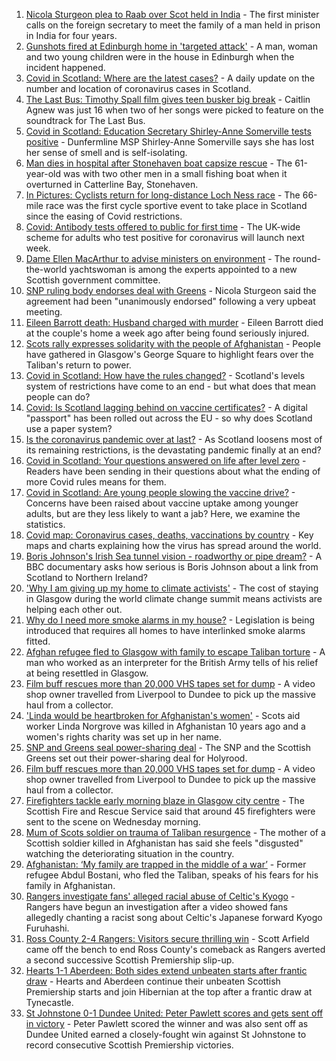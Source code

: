 1. [Nicola Sturgeon plea to Raab over Scot held in India](https://www.bbc.co.uk/news/uk-scotland-58272701) - The first minister calls on the foreign secretary to meet the family of a man held in prison in India for four years.
2. [Gunshots fired at Edinburgh home in 'targeted attack'](https://www.bbc.co.uk/news/uk-scotland-edinburgh-east-fife-58297984) - A man, woman and two young children were in the house in Edinburgh when the incident happened.
3. [Covid in Scotland: Where are the latest cases?](https://www.bbc.co.uk/news/uk-scotland-53511877) - A daily update on the number and location of coronavirus cases in Scotland.
4. [The Last Bus: Timothy Spall film gives teen busker big break](https://www.bbc.co.uk/news/uk-scotland-58297986) - Caitlin Agnew was just 16 when two of her songs were picked to feature on the soundtrack for The Last Bus.
5. [Covid in Scotland: Education Secretary Shirley-Anne Somerville tests positive](https://www.bbc.co.uk/news/uk-scotland-scotland-politics-58299376) - Dunfermline MSP Shirley-Anne Somerville says she has lost her sense of smell and is self-isolating.
6. [Man dies in hospital after Stonehaven boat capsize rescue](https://www.bbc.co.uk/news/uk-scotland-north-east-orkney-shetland-58299011) - The 61-year-old was with two other men in a small fishing boat when it overturned in Catterline Bay, Stonehaven.
7. [In Pictures: Cyclists return for long-distance Loch Ness race](https://www.bbc.co.uk/news/uk-scotland-highlands-islands-58299528) - The 66-mile race was the first cycle sportive event to take place in Scotland since the easing of Covid restrictions.
8. [Covid: Antibody tests offered to public for first time](https://www.bbc.co.uk/news/uk-58293249) - The UK-wide scheme for adults who test positive for coronavirus will launch next week.
9. [Dame Ellen MacArthur to advise ministers on environment](https://www.bbc.co.uk/news/uk-scotland-scotland-politics-58293053) - The round-the-world yachtswoman is among the experts appointed to a new Scottish government committee.
10. [SNP ruling body endorses deal with Greens](https://www.bbc.co.uk/news/uk-scotland-58293047) - Nicola Sturgeon said the agreement had been "unanimously endorsed" following a very upbeat meeting.
11. [Eileen Barrott death: Husband charged with murder](https://www.bbc.co.uk/news/uk-england-leeds-58291273) - Eileen Barrott died at the couple's home a week ago after being found seriously injured.
12. [Scots rally expresses solidarity with the people of Afghanistan](https://www.bbc.co.uk/news/uk-scotland-glasgow-west-58291723) - People have gathered in Glasgow's George Square to highlight fears over the Taliban's return to power.
13. [Covid in Scotland: How have the rules changed?](https://www.bbc.co.uk/news/uk-scotland-53166816) - Scotland's levels system of restrictions have come to an end - but what does that mean people can do?
14. [Covid: Is Scotland lagging behind on vaccine certificates?](https://www.bbc.co.uk/news/uk-scotland-57519070) - A digital "passport" has been rolled out across the EU - so why does Scotland use a paper system?
15. [Is the coronavirus pandemic over at last?](https://www.bbc.co.uk/news/uk-scotland-58112939) - As Scotland loosens most of its remaining restrictions, is the devastating pandemic finally at an end?
16. [Covid in Scotland: Your questions answered on life after level zero](https://www.bbc.co.uk/news/uk-scotland-58071989) - Readers have been sending in their questions about what the ending of more Covid rules means for them.
17. [Covid in Scotland: Are young people slowing the vaccine drive?](https://www.bbc.co.uk/news/uk-scotland-57915106) - Concerns have been raised about vaccine uptake among younger adults, but are they less likely to want a jab? Here, we examine the statistics.
18. [Covid map: Coronavirus cases, deaths, vaccinations by country](https://www.bbc.co.uk/news/world-51235105) - Key maps and charts explaining how the virus has spread around the world.
19. [Boris Johnson's Irish Sea tunnel vision - roadworthy or pipe dream?](https://www.bbc.co.uk/news/uk-northern-ireland-58269437) - A BBC documentary asks how serious is Boris Johnson about a link from Scotland to Northern Ireland?
20. ['Why I am giving up my home to climate activists'](https://www.bbc.co.uk/news/uk-scotland-58279470) - The cost of staying in Glasgow during the world climate change summit means activists are helping each other out.
21. [Why do I need more smoke alarms in my house?](https://www.bbc.co.uk/news/uk-scotland-58268855) - Legislation is being introduced that requires all homes to have interlinked smoke alarms fitted.
22. [Afghan refugee fled to Glasgow with family to escape Taliban torture](https://www.bbc.co.uk/news/uk-scotland-58256884) - A man who worked as an interpreter for the British Army tells of his relief at being resettled in Glasgow.
23. [Film buff rescues more than 20,000 VHS tapes set for dump](https://www.bbc.co.uk/news/uk-scotland-tayside-central-58261702) - A video shop owner travelled from Liverpool to Dundee to pick up the massive haul from a collector.
24. ['Linda would be heartbroken for Afghanistan's women'](https://www.bbc.co.uk/news/uk-scotland-highlands-islands-58256706) - Scots aid worker Linda Norgrove was killed in Afghanistan 10 years ago and a women's rights charity was set up in her name.
25. [SNP and Greens seal power-sharing deal](https://www.bbc.co.uk/news/uk-scotland-58281867) - The SNP and the Scottish Greens set out their power-sharing deal for Holyrood.
26. [Film buff rescues more than 20,000 VHS tapes set for dump](https://www.bbc.co.uk/news/uk-scotland-tayside-central-58273051) - A video shop owner travelled from Liverpool to Dundee to pick up the massive haul from a collector.
27. [Firefighters tackle early morning blaze in Glasgow city centre](https://www.bbc.co.uk/news/uk-scotland-58255126) - The Scottish Fire and Rescue Service said that around 45 firefighters were sent to the scene on Wednesday morning.
28. [Mum of Scots soldier on trauma of Taliban resurgence](https://www.bbc.co.uk/news/uk-scotland-58247951) - The mother of a Scottish soldier killed in Afghanistan has said she feels "disgusted" watching the deteriorating situation in the country.
29. [Afghanistan: ‘My family are trapped in the middle of a war’](https://www.bbc.co.uk/news/uk-scotland-58224887) - Former refugee Abdul Bostani, who fled the Taliban, speaks of his fears for his family in Afghanistan.
30. [Rangers investigate fans' alleged racial abuse of Celtic's Kyogo](https://www.bbc.co.uk/news/uk-scotland-glasgow-west-58300455) - Rangers have begun an investigation after a video showed fans allegedly chanting a racist song about Celtic's Japanese forward Kyogo Furuhashi.
31. [Ross County 2-4 Rangers: Visitors secure thrilling win](https://www.bbc.co.uk/sport/football/58215750) - Scott Arfield came off the bench to end Ross County's comeback as Rangers averted a second successive Scottish Premiership slip-up.
32. [Hearts 1-1 Aberdeen: Both sides extend unbeaten starts after frantic draw](https://www.bbc.co.uk/sport/football/58215743) - Hearts and Aberdeen continue their unbeaten Scottish Premiership starts and join Hibernian at the top after a frantic draw at Tynecastle.
33. [St Johnstone 0-1 Dundee United: Peter Pawlett scores and gets sent off in victory](https://www.bbc.co.uk/sport/football/58215757) - Peter Pawlett scored the winner and was also sent off as Dundee United earned a closely-fought win against St Johnstone to record consecutive Scottish Premiership victories.
